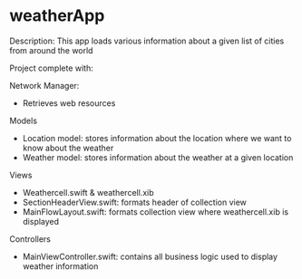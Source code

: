 # weatherApp
Description:  This app loads various information about a given list of cities from around the world

Project complete with:

Network Manager:
   - Retrieves web resources

Models
   - Location model: stores information about the location where we want to know about the weather
   - Weather model: stores information about the weather at a given location

Views
   - Weathercell.swift & weathercell.xib
   - SectionHeaderView.swift: formats header of collection view
   - MainFlowLayout.swift: formats collection view where weathercell.xib is displayed

Controllers
   - MainViewController.swift: contains all business logic used to display weather information
